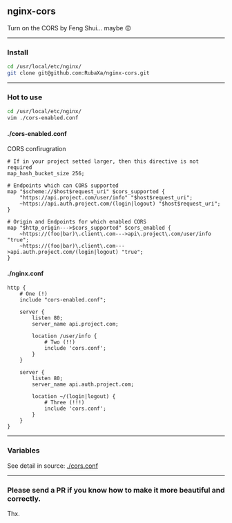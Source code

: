 nginx-cors
----------
Turn on the CORS by Feng Shui... maybe 🙃

---

### Install

```sh
cd /usr/local/etc/nginx/
git clone git@github.com:RubaXa/nginx-cors.git
```

---

### Hot to use

```sh
cd /usr/local/etc/nginx/
vim ./cors-enabled.conf
```

#### ./cors-enabled.conf
CORS confirugration

```nginx
# If in your project setted larger, then this directive is not required
map_hash_bucket_size 256;

# Endpoints which can CORS supported
map "$scheme://$host$request_uri" $cors_supported {
	"https://api.project.com/user/info" "$host$request_uri";
	~https://api.auth.project.com/(login|logout) "$host$request_uri";
}

# Origin and Endpoints for which enabled CORS
map "$http_origin--->$cors_supported" $cors_enabled {
	~https://(foo|bar)\.client\.com--->api\.project\.com/user/info "true";
	~https://(foo|bar)\.client\.com--->api.auth.project.com/(login|logout) "true";
}
```

#### ./nginx.conf

```nginx
http {
	# One (!)
	include "cors-enabled.conf";

	server {
		listen 80;
		server_name api.project.com;

		location /user/info {
			# Two (!!)
			include 'cors.conf';
		}
	}

	server {
		listen 80;
		server_name api.auth.project.com;

		location ~/(login|logout) {
			# Three (!!!)
			include 'cors.conf';
		}
	}
}
```

---

### Variables

See detail in source: [./cors.conf](./cors.conf#L1-L9)

---

### Please send a PR if you know how to make it more beautiful and correctly.

Thx.